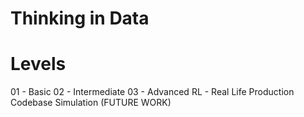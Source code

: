 # Thinking in Data

# Levels

01 - Basic
02 - Intermediate
03 - Advanced
RL - Real Life Production Codebase Simulation (FUTURE WORK)
